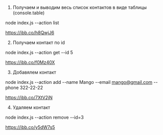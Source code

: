 1. Получаем и выводим весь список контактов в виде таблицы (console.table)

node index.js --action list

https://ibb.co/h8QwjJ6

2. Получаем контакт по id

node index.js --action get --id 5

https://ibb.co/f0Mz40X

3. Добавялем контакт

node index.js --action add --name Mango --email mango@gmail.com --phone
322-22-22

https://ibb.co/7XtV2jN

4. Удаляем контакт

node index.js --action remove --id=3

https://ibb.co/y5dW7s5
